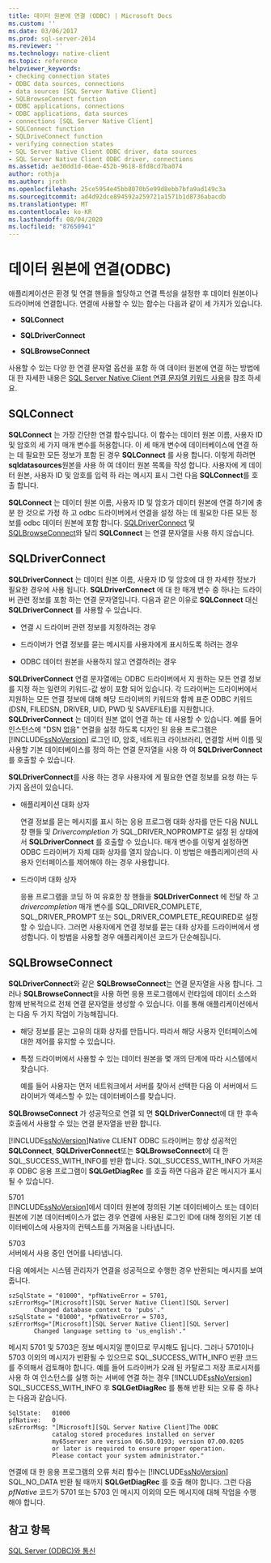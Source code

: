```yaml
---
title: 데이터 원본에 연결 (ODBC) | Microsoft Docs
ms.custom: ''
ms.date: 03/06/2017
ms.prod: sql-server-2014
ms.reviewer: ''
ms.technology: native-client
ms.topic: reference
helpviewer_keywords:
- checking connection states
- ODBC data sources, connections
- data sources [SQL Server Native Client]
- SQLBrowseConnect function
- ODBC applications, connections
- ODBC applications, data sources
- connections [SQL Server Native Client]
- SQLConnect function
- SQLDriveConnect function
- verifying connection states
- SQL Server Native Client ODBC driver, data sources
- SQL Server Native Client ODBC driver, connections
ms.assetid: ae30dd1d-06ae-452b-9618-8fd8cd7ba074
author: rothja
ms.author: jroth
ms.openlocfilehash: 25ce5954e45bb8070b5e99d8ebb7bfa9ad149c3a
ms.sourcegitcommit: ad4d92dce894592a259721a1571b1d8736abacdb
ms.translationtype: MT
ms.contentlocale: ko-KR
ms.lasthandoff: 08/04/2020
ms.locfileid: "87650941"
---
```

# <a name="connecting-to-a-data-source-odbc"></a>데이터 원본에 연결(ODBC)
  애플리케이션은 환경 및 연결 핸들을 할당하고 연결 특성을 설정한 후 데이터 원본이나 드라이버에 연결합니다. 연결에 사용할 수 있는 함수는 다음과 같이 세 가지가 있습니다.  
  
-   **SQLConnect**  
  
-   **SQLDriverConnect**  
  
-   **SQLBrowseConnect**  
  
 사용할 수 있는 다양 한 연결 문자열 옵션을 포함 하 여 데이터 원본에 연결 하는 방법에 대 한 자세한 내용은 [SQL Server Native Client 연결 문자열 키워드 사용](../native-client/applications/using-connection-string-keywords-with-sql-server-native-client.md)을 참조 하세요.  
  
## <a name="sqlconnect"></a>SQLConnect  
 **SQLConnect** 는 가장 간단한 연결 함수입니다. 이 함수는 데이터 원본 이름, 사용자 ID 및 암호의 세 가지 매개 변수를 허용합니다. 이 세 매개 변수에 데이터베이스에 연결 하는 데 필요한 모든 정보가 포함 된 경우 **SQLConnect** 를 사용 합니다. 이렇게 하려면 **sqldatasources**원본을 사용 하 여 데이터 원본 목록을 작성 합니다. 사용자에 게 데이터 원본, 사용자 ID 및 암호를 입력 하 라는 메시지 표시 그런 다음 **SQLConnect**를 호출 합니다.  
  
 **SQLConnect** 는 데이터 원본 이름, 사용자 ID 및 암호가 데이터 원본에 연결 하기에 충분 한 것으로 가정 하 고 odbc 드라이버에서 연결을 설정 하는 데 필요한 다른 모든 정보를 odbc 데이터 원본에 포함 합니다. [SQLDriverConnect](../native-client-odbc-api/sqldriverconnect.md) 및 [SQLBrowseConnect](../native-client-odbc-api/sqlbrowseconnect.md)와 달리 **SQLConnect** 는 연결 문자열을 사용 하지 않습니다.  
  
## <a name="sqldriverconnect"></a>SQLDriverConnect  
 **SQLDriverConnect** 는 데이터 원본 이름, 사용자 ID 및 암호에 대 한 자세한 정보가 필요한 경우에 사용 됩니다. **SQLDriverConnect** 에 대 한 매개 변수 중 하나는 드라이버 관련 정보를 포함 하는 연결 문자열입니다. 다음과 같은 이유로 **SQLConnect** 대신 **SQLDriverConnect** 를 사용할 수 있습니다.  
  
-   연결 시 드라이버 관련 정보를 지정하려는 경우  
  
-   드라이버가 연결 정보를 묻는 메시지를 사용자에게 표시하도록 하려는 경우  
  
-   ODBC 데이터 원본을 사용하지 않고 연결하려는 경우  
  
 **SQLDriverConnect** 연결 문자열에는 ODBC 드라이버에서 지 원하는 모든 연결 정보를 지정 하는 일련의 키워드-값 쌍이 포함 되어 있습니다. 각 드라이버는 드라이버에서 지원하는 모든 연결 정보에 대해 해당 드라이버의 키워드와 함께 표준 ODBC 키워드(DSN, FILEDSN, DRIVER, UID, PWD 및 SAVEFILE)를 지원합니다. **SQLDriverConnect** 는 데이터 원본 없이 연결 하는 데 사용할 수 있습니다. 예를 들어 인스턴스에 "DSN 없음" 연결을 설정 하도록 디자인 된 응용 프로그램은 [!INCLUDE[ssNoVersion](../../includes/ssnoversion-md.md)] 로그인 ID, 암호, 네트워크 라이브러리, 연결할 서버 이름 및 사용할 기본 데이터베이스를 정의 하는 연결 문자열을 사용 하 여 **SQLDriverConnect** 를 호출할 수 있습니다.  
  
 **SQLDriverConnect**를 사용 하는 경우 사용자에 게 필요한 연결 정보를 요청 하는 두 가지 옵션이 있습니다.  
  
-   애플리케이션 대화 상자  
  
     연결 정보를 묻는 메시지를 표시 하는 응용 프로그램 대화 상자를 만든 다음 NULL 창 핸들 및 *Drivercompletion* 가 SQL_DRIVER_NOPROMPT로 설정 된 상태에서 **SQLDriverConnect** 를 호출할 수 있습니다. 매개 변수를 이렇게 설정하면 ODBC 드라이버가 자체 대화 상자를 열지 않습니다. 이 방법은 애플리케이션의 사용자 인터페이스를 제어해야 하는 경우 사용합니다.  
  
-   드라이버 대화 상자  
  
     응용 프로그램을 코딩 하 여 유효한 창 핸들을 **SQLDriverConnect** 에 전달 하 고 *drivercompletion* 매개 변수를 SQL_DRIVER_COMPLETE, SQL_DRIVER_PROMPT 또는 SQL_DRIVER_COMPLETE_REQUIRED로 설정할 수 있습니다. 그러면 사용자에게 연결 정보를 묻는 대화 상자를 드라이버에서 생성합니다. 이 방법을 사용할 경우 애플리케이션 코드가 단순해집니다.  
  
## <a name="sqlbrowseconnect"></a>SQLBrowseConnect  
 **SQLDriverConnect**와 같은 **SQLBrowseConnect**는 연결 문자열을 사용 합니다. 그러나 **SQLBrowseConnect**을 사용 하면 응용 프로그램에서 런타임에 데이터 소스와 함께 반복적으로 전체 연결 문자열을 생성할 수 있습니다. 이를 통해 애플리케이션에서는 다음 두 가지 작업이 가능해집니다.  
  
-   해당 정보를 묻는 고유의 대화 상자를 만듭니다. 따라서 해당 사용자 인터페이스에 대한 제어를 유지할 수 있습니다.  
  
-   특정 드라이버에서 사용할 수 있는 데이터 원본을 몇 개의 단계에 따라 시스템에서 찾습니다.  
  
     예를 들어 사용자는 먼저 네트워크에서 서버를 찾아서 선택한 다음 이 서버에서 드라이버가 액세스할 수 있는 데이터베이스를 찾습니다.  
  
 **SQLBrowseConnect** 가 성공적으로 연결 되 면 **SQLDriverConnect**에 대 한 후속 호출에서 사용할 수 있는 연결 문자열을 반환 합니다.  
  
 [!INCLUDE[ssNoVersion](../../includes/ssnoversion-md.md)]Native CLIENT ODBC 드라이버는 항상 성공적인 **SQLConnect**, **SQLDriverConnect**또는 **SQLBrowseConnect**에 대 한 SQL_SUCCESS_WITH_INFO를 반환 합니다. SQL_SUCCESS_WITH_INFO 가져온 후 ODBC 응용 프로그램이 **SQLGetDiagRec** 를 호출 하면 다음과 같은 메시지가 표시 될 수 있습니다.  
  
 5701  
 [!INCLUDE[ssNoVersion](../../includes/ssnoversion-md.md)]에서 데이터 원본에 정의된 기본 데이터베이스 또는 데이터 원본에 기본 데이터베이스가 없는 경우 연결에 사용된 로그인 ID에 대해 정의된 기본 데이터베이스에 사용자의 컨텍스트를 가져옴을 나타냅니다.  
  
 5703  
 서버에서 사용 중인 언어를 나타냅니다.  
  
 다음 예에서는 시스템 관리자가 연결을 성공적으로 수행한 경우 반환되는 메시지를 보여 줍니다.  
  
```  
szSqlState = "01000", *pfNativeError = 5701,  
szErrorMsg="[Microsoft][SQL Server Native Client][SQL Server]  
       Changed database context to 'pubs'."  
szSqlState = "01000", *pfNativeError = 5703,  
szErrorMsg="[Microsoft][SQL Server Native Client][SQL Server]  
       Changed language setting to 'us_english'."  
```  
  
 메시지 5701 및 5703은 정보 메시지일 뿐이므로 무시해도 됩니다. 그러나 5701이나 5703 이외의 메시지가 반환될 수 있으므로 SQL_SUCCESS_WITH_INFO 반환 코드를 주의해서 검토해야 합니다. 예를 들어 드라이버가 오래 된 카탈로그 저장 프로시저를 사용 하 여 인스턴스를 실행 하는 서버에 연결 하는 경우 [!INCLUDE[ssNoVersion](../../includes/ssnoversion-md.md)] SQL_SUCCESS_WITH_INFO 후 **SQLGetDiagRec** 를 통해 반환 되는 오류 중 하나는 다음과 같습니다.  
  
```  
SqlState:   01000  
pfNative:   0  
szErrorMsg: "[Microsoft][SQL Server Native Client]The ODBC  
            catalog stored procedures installed on server  
            my65server are version 06.50.0193; version 07.00.0205  
            or later is required to ensure proper operation.  
            Please contact your system administrator."  
```  
  
 연결에 대 한 응용 프로그램의 오류 처리 함수는 [!INCLUDE[ssNoVersion](../../includes/ssnoversion-md.md)] SQL_NO_DATA 반환 될 때까지 **SQLGetDiagRec** 를 호출 해야 합니다. 그런 다음 *pfNative* 코드가 5701 또는 5703 인 메시지 이외의 모든 메시지에 대해 작업을 수행 해야 합니다.  
  
## <a name="see-also"></a>참고 항목  
 [SQL Server &#40;ODBC&#41;와 통신](communicating-with-sql-server-odbc.md)  
  
  
